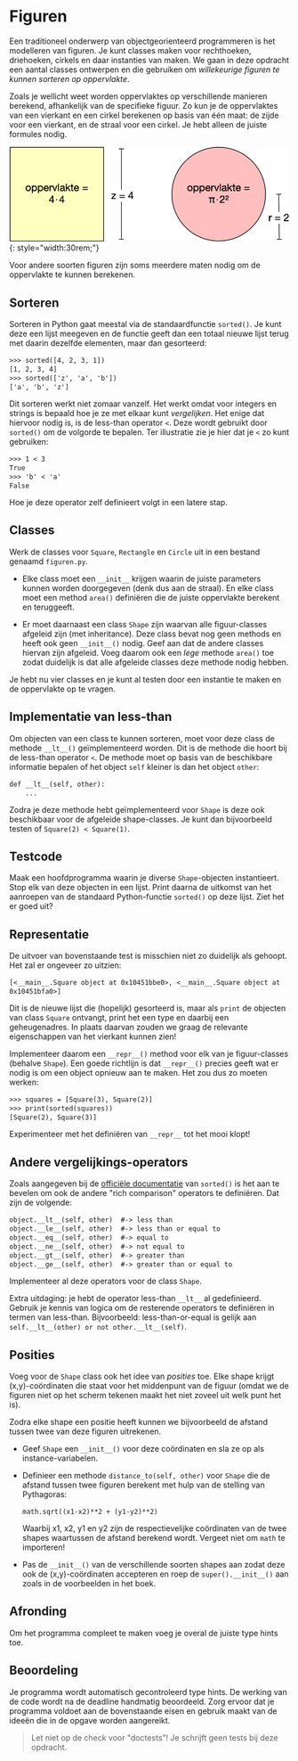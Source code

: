 # Figuren

Een traditioneel onderwerp van objectgeorienteerd programmeren is het modelleren van figuren. Je kunt classes maken voor rechthoeken, driehoeken, cirkels en daar instanties van maken. We gaan in deze opdracht een aantal classes ontwerpen en die gebruiken om *willekeurige figuren te kunnen sorteren op oppervlakte*.

Zoals je wellicht weet worden oppervlaktes op verschillende manieren berekend, afhankelijk van de specifieke figuur. Zo kun je de oppervlaktes van een vierkant en een cirkel berekenen op basis van één maat: de zijde voor een vierkant, en de straal voor een cirkel. Je hebt alleen de juiste formules nodig.

![](oppervlaktes.png){: style="width:30rem;"}

Voor andere soorten figuren zijn soms meerdere maten nodig om de oppervlakte te kunnen berekenen.

## Sorteren

Sorteren in Python gaat meestal via de standaardfunctie `sorted()`. Je kunt deze een lijst meegeven en de functie geeft dan een totaal nieuwe lijst terug met daarin dezelfde elementen, maar dan gesorteerd:

    >>> sorted([4, 2, 3, 1])
    [1, 2, 3, 4]
    >>> sorted(['z', 'a', 'b'])
    ['a', 'b', 'z']

Dit sorteren werkt niet zomaar vanzelf. Het werkt omdat voor integers en strings is bepaald hoe je ze met elkaar kunt *vergelijken*. Het enige dat hiervoor nodig is, is de less-than operator `<`. Deze wordt gebruikt door `sorted()` om de volgorde te bepalen. Ter illustratie zie je hier dat je `<` zo kunt gebruiken:

    >>> 1 < 3
    True
    >>> 'b' < 'a'
    False

Hoe je deze operator zelf definieert volgt in een latere stap.

<!-- ## Voorbereiding

Bestudeer goed de uitleg in het boek over inheritance vanaf pagina 290. Je moet onderstaande kunnen maken met hulp van deze uitleg, je eerdere kennis van Python en de informatie uit deze opdracht. -->

## Classes

Werk de classes voor `Square`, `Rectangle` en `Circle` uit in een bestand genaamd `figuren.py`.

*   Elke class moet een `__init__` krijgen waarin de juiste parameters kunnen worden doorgegeven (denk dus aan de straal). En elke class moet een method `area()` definiëren die de juiste oppervlakte berekent en teruggeeft.

*   Er moet daarnaast een class `Shape` zijn waarvan alle figuur-classes afgeleid zijn (met inheritance). Deze class bevat nog geen methods en heeft ook geen `__init__()` nodig. Geef aan dat de andere classes hiervan zijn afgeleid. Voeg daarom ook een *lege* methode `area()` toe zodat duidelijk is dat alle afgeleide classes deze methode nodig hebben.

Je hebt nu vier classes en je kunt al testen door een instantie te maken en de oppervlakte op te vragen.

## Implementatie van less-than

Om objecten van een class te kunnen sorteren, moet voor deze class de methode `__lt__()` geïmplementeerd worden. Dit is de methode die hoort bij de less-than operator `<`. De methode moet op basis van de beschikbare informatie bepalen of het object `self` kleiner is dan het object `other`:

    def __lt__(self, other):
        ...

Zodra je deze methode hebt geïmplementeerd voor `Shape` is deze ook beschikbaar voor de afgeleide shape-classes. Je kunt dan bijvoorbeeld testen of `Square(2) < Square(1)`.

## Testcode

Maak een hoofdprogramma waarin je diverse `Shape`-objecten instantieert. Stop elk van deze objecten in een lijst. Print daarna de uitkomst van het aanroepen van de standaard Python-functie `sorted()` op deze lijst. Ziet het er goed uit?

## Representatie

De uitvoer van bovenstaande test is misschien niet zo duidelijk als gehoopt. Het zal er ongeveer zo uitzien:

    [<__main__.Square object at 0x10451bbe0>, <__main__.Square object at 0x10451bfa0>]

Dit is de nieuwe lijst die (hopelijk) gesorteerd is, maar als `print` de objecten van class `Square` ontvangt, print het een type en daarbij een geheugenadres. In plaats daarvan zouden we graag de relevante eigenschappen van het vierkant kunnen zien!

Implementeer daarom een `__repr__()` method voor elk van je figuur-classes (behalve `Shape`). Een goede richtlijn is dat `__repr__()` precies geeft wat er nodig is om een object opnieuw aan te maken. Het zou dus zo moeten werken:

    >>> squares = [Square(3), Square(2)]
    >>> print(sorted(squares))
    [Square(2), Square(3)]

Experimenteer met het definiëren van `__repr__` tot het mooi klopt!

## Andere vergelijkings-operators

Zoals aangegeven bij de [officiële documentatie](https://docs.python.org/3/library/functions.html#sorted) van `sorted()` is het aan te bevelen om ook de andere "rich comparison" operators te definiëren. Dat zijn de volgende:

    object.__lt__(self, other)  #-> less than
    object.__le__(self, other)  #-> less than or equal to
    object.__eq__(self, other)  #-> equal to
    object.__ne__(self, other)  #-> not equal to
    object.__gt__(self, other)  #-> greater than
    object.__ge__(self, other)  #-> greater than or equal to

Implementeer al deze operators voor de class `Shape`.

Extra uitdaging: je hebt de operator less-than `__lt__` al gedefinieerd. Gebruik je kennis van logica om de resterende operators te definiëren in termen van less-than. Bijvoorbeeld: less-than-or-equal is gelijk aan `self.__lt__(other) or not other.__lt__(self)`.

## Posities

Voeg voor de `Shape` class ook het idee van *posities* toe. Elke shape krijgt (x,y)-coördinaten die staat voor het middenpunt van de figuur (omdat we de figuren niet op het scherm tekenen maakt het niet zoveel uit welk punt het is).

Zodra elke shape een positie heeft kunnen we bijvoorbeeld de afstand tussen twee van deze figuren uitrekenen.

*   Geef `Shape` een `__init__()` voor deze coördinaten en sla ze op als instance-variabelen.

*   Definieer een methode `distance_to(self, other)` voor `Shape` die de afstand tussen twee figuren berekent met hulp van de stelling van Pythagoras:

        math.sqrt((x1-x2)**2 + (y1-y2)**2)

    Waarbij x1, x2, y1 en y2 zijn de respectievelijke coördinaten van de twee shapes waartussen de afstand berekend wordt. Vergeet niet om `math` te importeren!

*   Pas de `__init__()` van de verschillende soorten shapes aan zodat deze ook de (x,y)-coördinaten accepteren en roep de `super().__init__()` aan zoals in de voorbeelden in het boek.

## Afronding

Om het programma compleet te maken voeg je overal de juiste type hints toe.

## Beoordeling

Je programma wordt automatisch gecontroleerd type hints. De werking van de code wordt na de deadline handmatig beoordeeld. Zorg ervoor dat je programma voldoet aan de bovenstaande eisen en gebruik maakt van de ideeën die in de opgave worden aangereikt.

> Let niet op de check voor "doctests"! Je schrijft geen tests bij deze opdracht.
